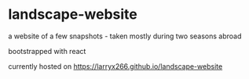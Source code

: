 # landscape-website

a website of a few snapshots - taken mostly during two seasons abroad

bootstrapped with react

currently hosted on https://larryx266.github.io/landscape-website
